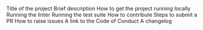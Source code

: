 Title of the project
Brief description
How to get the project running locally
Running the linter
Running the test suite
How to contribute
Steps to submit a PR
How to raise issues
A link to the Code of Conduct
A changelog
